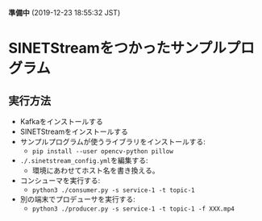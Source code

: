 **準備中** (2019-12-23 18:55:32 JST)

<!--
Copyright (C) 2019 National Institute of Informatics

Licensed to the Apache Software Foundation (ASF) under one
or more contributor license agreements.  See the NOTICE file
distributed with this work for additional information
regarding copyright ownership.  The ASF licenses this file
to you under the Apache License, Version 2.0 (the
"License"); you may not use this file except in compliance
with the License.  You may obtain a copy of the License at

  http://www.apache.org/licenses/LICENSE-2.0

Unless required by applicable law or agreed to in writing,
software distributed under the License is distributed on an
"AS IS" BASIS, WITHOUT WARRANTIES OR CONDITIONS OF ANY
KIND, either express or implied.  See the License for the
specific language governing permissions and limitations
under the License.
-->

# SINETStreamをつかったサンプルプログラム

## 実行方法

* Kafkaをインストールする
* SINETStreamをインストールする
* サンプルプログラムが使うライブラリをインストールする:
    * `pip install --user opencv-python pillow`
* `./.sinetstream_config.yml`を編集する:
    * 環境にあわせてホスト名を書き換える。
* コンシューマを実行する:
    * `python3 ./consumer.py -s service-1 -t topic-1`
* 別の端末でプロデューサを実行する:
    * `python3 ./producer.py -s service-1 -t topic-1 -f XXX.mp4`
